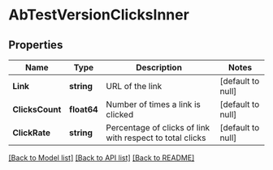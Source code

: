 # AbTestVersionClicksInner

## Properties
Name | Type | Description | Notes
------------ | ------------- | ------------- | -------------
**Link** | **string** | URL of the link | [default to null]
**ClicksCount** | **float64** | Number of times a link is clicked | [default to null]
**ClickRate** | **string** | Percentage of clicks of link with respect to total clicks | [default to null]

[[Back to Model list]](../README.md#documentation-for-models) [[Back to API list]](../README.md#documentation-for-api-endpoints) [[Back to README]](../README.md)

